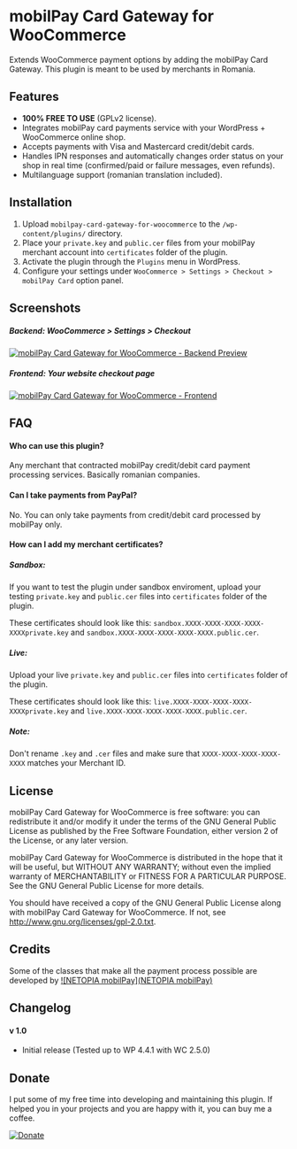 # mobilPay Card Gateway for WooCommerce
Extends WooCommerce payment options by adding the mobilPay Card Gateway.
This plugin is meant to be used by merchants in Romania.

## Features
* **100% FREE TO USE** (GPLv2 license).
* Integrates mobilPay card payments service with your WordPress + WooCommerce online shop.
* Accepts payments with Visa and Mastercard credit/debit cards.
* Handles IPN responses and automatically changes order status on your shop in real time (confirmed/paid or failure messages, even refunds).
* Multilanguage support (romanian translation included).

## Installation
1. Upload `mobilpay-card-gateway-for-woocommerce` to the `/wp-content/plugins/` directory.
2. Place your `private.key` and `public.cer` files from your mobilPay merchant account into `certificates` folder of the plugin.
3. Activate the plugin through the `Plugins` menu in WordPress.
4. Configure your settings under `WooCommerce > Settings > Checkout > mobilPay Card` option panel.

## Screenshots
##### Backend: WooCommerce > Settings > Checkout
[![mobilPay Card Gateway for WooCommerce - Backend Preview](https://raw.githubusercontent.com/santiagointeractive/mobilpay-card-gateway-for-woocommerce/master/screenshot-1.jpg "Backend Preview")](https://github.com/santiagointeractive/mobilpay-card-gateway-for-woocommerce/blob/master/screenshot-1.jpg)
##### Frontend: Your website checkout page
[![mobilPay Card Gateway for WooCommerce - Frontend](https://raw.githubusercontent.com/santiagointeractive/mobilpay-card-gateway-for-woocommerce/master/screenshot-2.jpg "Frontend Preview")](https://github.com/santiagointeractive/mobilpay-card-gateway-for-woocommerce/blob/master/screenshot-2.jpg)

## FAQ
#### Who can use this plugin?

Any merchant that contracted mobilPay credit/debit card payment processing services.
Basically romanian companies.

#### Can I take payments from PayPal?

No. You can only take payments from credit/debit card processed by mobilPay only.

#### How can I add my merchant certificates?

##### Sandbox:

If you want to test the plugin under sandbox enviroment, upload your testing `private.key` and `public.cer` files into `certificates` folder of the plugin.

These certificates should look like this: `sandbox.XXXX-XXXX-XXXX-XXXX-XXXXprivate.key` and `sandbox.XXXX-XXXX-XXXX-XXXX-XXXX.public.cer`.

##### Live:

Upload your live `private.key` and `public.cer` files into `certificates` folder of the plugin.

These certificates should look like this: `live.XXXX-XXXX-XXXX-XXXX-XXXXprivate.key` and `live.XXXX-XXXX-XXXX-XXXX-XXXX.public.cer`.

##### Note:

Don't rename `.key` and `.cer` files and make sure that `XXXX-XXXX-XXXX-XXXX-XXXX` matches your Merchant ID.

## License
mobilPay Card Gateway for WooCommerce is free software: you can redistribute it and/or modify it under the terms of the GNU General Public License as published by the Free Software Foundation, either version 2 of the License, or any later version.
 
mobilPay Card Gateway for WooCommerce is distributed in the hope that it will be useful, but WITHOUT ANY WARRANTY; without even the implied warranty of MERCHANTABILITY or FITNESS FOR A PARTICULAR PURPOSE. See the GNU General Public License for more details.
 
You should have received a copy of the GNU General Public License along with mobilPay Card Gateway for WooCommerce. If not, see http://www.gnu.org/licenses/gpl-2.0.txt.

## Credits
Some of the classes that make all the payment process possible are developed by [![NETOPIA mobilPay](NETOPIA mobilPay)](https://github.com/mobilPay)

## Changelog
#### v 1.0
- Initial release (Tested up to WP 4.4.1 with WC 2.5.0)

## Donate
I put some of my free time into developing and maintaining this plugin.
If helped you in your projects and you are happy with it, you can buy me a coffee.

[![Donate](https://www.paypalobjects.com/en_US/i/btn/btn_donateCC_LG.gif)](https://www.paypal.com/cgi-bin/webscr?cmd=_s-xclick&hosted_button_id=R8LYPEDYY8EZE)
